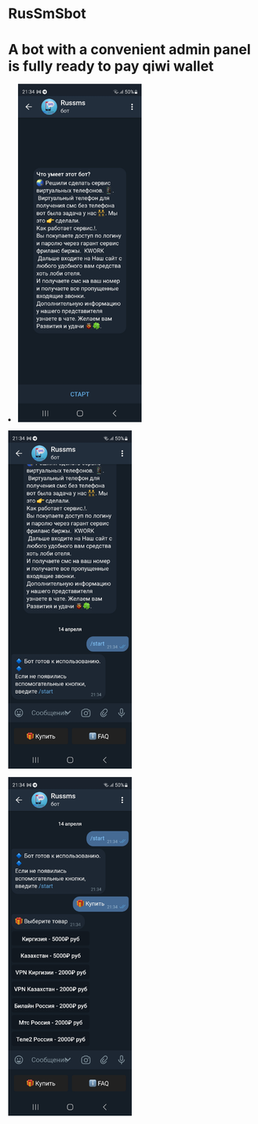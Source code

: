 # RusSmSbot
<h1 ctyle= "color: red">A bot with a convenient admin panel is fully ready to pay qiwi wallet</h1>
<li>
<img src="https://github.com/ledgerwalle/RusSmSbot/blob/main/Screenshot_20230414_213410_Telegram%20X.jpg" alt="Главная" width="50%" height="50%">
  <p>
<img src="https://github.com/ledgerwalle/RusSmSbot/blob/main/Screenshot_20230414_213418_Telegram%20X.jpg" alt="Главная" width="50%" height="50%">
    <p>
<img src="https://github.com/ledgerwalle/RusSmSbot/blob/main/Screenshot_20230414_213428_Telegram%20X.jpg" alt="Главная" width="50%" height="50%">
